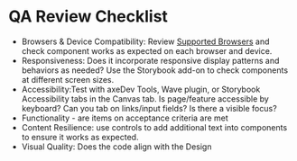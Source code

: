 # QA Review Checklist

* Browsers &amp; Device Compatibility: Review [Supported Browsers](https://mastercard.github.io/made/?path=/docs/hello-getting-started--page) and check component works as expected on each browser and device.
* Responsiveness: Does it incorporate responsive display patterns and behaviors as needed? Use the Storybook add-on to check components at different screen sizes.
* Accessibility:Test with axeDev Tools, Wave plugin, or Storybook Accessibility tabs in the Canvas tab. Is page/feature accessible by keyboard? Can you tab on links/input fields? Is there a visible focus?
* Functionality - are items on acceptance criteria are met
* Content Resilience: use controls to add additional text into components to ensure it works as expected.
* Visual Quality: Does the code align with the Design